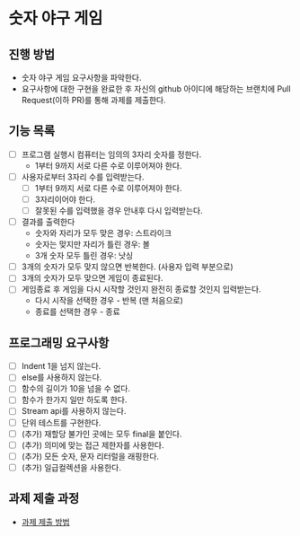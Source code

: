 # 숫자 야구 게임

## 진행 방법
* 숫자 야구 게임 요구사항을 파악한다.
* 요구사항에 대한 구현을 완료한 후 자신의 github 아이디에 해당하는 브랜치에 Pull Request(이하 PR)를 통해 과제를 제출한다.

## 기능 목록
- [ ] 프로그램 실행시 컴퓨터는 임의의 3자리 숫자를 정한다.
    - 1부터 9까지 서로 다른 수로 이루어져야 한다.
- [ ] 사용자로부터 3자리 수를 입력받는다.
    - [ ] 1부터 9까지 서로 다른 수로 이루어져야 한다.
    - [ ] 3자리이어야 한다.
    - [ ] 잘못된 수를 입력했을 경우 안내후 다시 입력받는다.
- [ ] 결과를 출력한다
    - 숫자와 자리가 모두 맞은 경우: 스트라이크
    - 숫자는 맞지만 자리가 틀린 경우: 볼
    - 3개 숫자 모두 틀린 경우: 낫싱
- [ ] 3개의 숫자가 모두 맞지 않으면 반복한다. (사용자 입력 부분으로)
- [ ] 3개의 숫자가 모두 맞으면 게임이 종료된다.
- [ ] 게임종료 후 게임을 다시 시작할 것인지 완전히 종료할 것인지 입력받는다.
    - 다시 시작을 선택한 경우 - 반복 (맨 처음으로)
    - 종료를 선택한 경우 - 종료

## 프로그래밍 요구사항
- [ ] Indent 1을 넘지 않는다.
- [ ] else를 사용하지 않는다.
- [ ] 함수의 길이가 10을 넘을 수 없다.
- [ ] 함수가 한가지 일만 하도록 한다.
- [ ] Stream api를 사용하지 않는다.
- [ ] 단위 테스트를 구현한다.
- [ ] (추가) 재할당 불가인 곳에는 모두 final을 붙인다.
- [ ] (추가) 의미에 맞는 접근 제한자를 사용한다.
- [ ] (추가) 모든 숫자, 문자 리터럴을 래핑한다.
- [ ] (추가) 일급컬렉션을 사용한다.

## 과제 제출 과정
* [과제 제출 방법](https://github.com/next-step/nextstep-docs/tree/master/precourse)
